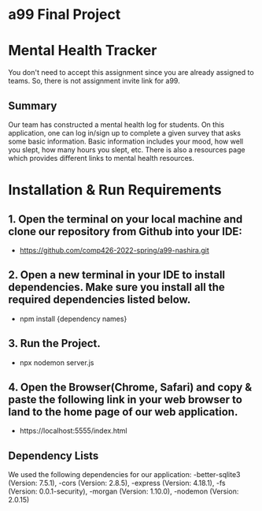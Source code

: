 # a99 Final Project

# Mental Health Tracker

You don't need to accept this assignment since you are already assigned to teams. So, there is not assignment invite link for a99.

## Summary 
 Our team has constructed a mental health log for students. On this application, one can log in/sign up to complete a given survey that asks some basic information. Basic information includes your mood, how well you slept, how many hours you slept, etc. There is also a resources page which provides different links to mental health resources.

# Installation & Run Requirements

## 1. Open the terminal on your local machine and clone our repository from Github into your IDE: 
 - https://github.com/comp426-2022-spring/a99-nashira.git 
## 2. Open a new terminal in your IDE to install dependencies. Make sure you install all the required dependencies listed below.
 - npm install {dependency names}
## 3. Run the Project.
- npx nodemon server.js
## 4. Open the Browser(Chrome, Safari) and copy & paste the following link in your web browser to land to the home page of our web application.
- https://localhost:5555/index.html

## Dependency Lists
We used the following dependencies for our application:
    -better-sqlite3 (Version: 7.5.1),
    -cors (Version: 2.8.5),
    -express (Version: 4.18.1),
    -fs (Version: 0.0.1-security),
    -morgan (Version: 1.10.0),
    -nodemon (Version: 2.0.15)

